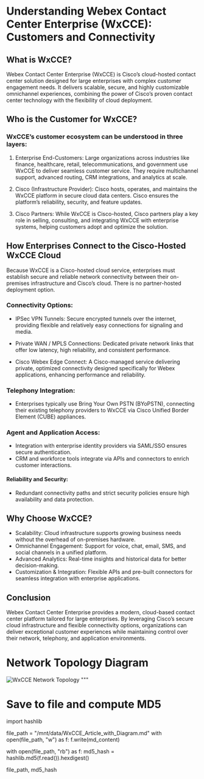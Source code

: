 <!--
---
title: WxCCE
date: 2025-07-11
layout: post
---
-->

# Understanding Webex Contact Center Enterprise (WxCCE): Customers and Connectivity

## What is WxCCE?

Webex Contact Center Enterprise (WxCCE) is Cisco’s cloud-hosted contact center solution designed for large enterprises with complex customer engagement needs. It delivers scalable, secure, and highly customizable omnichannel experiences, combining the power of Cisco’s proven contact center technology with the flexibility of cloud deployment.

## Who is the Customer for WxCCE?

### WxCCE’s customer ecosystem can be understood in three layers:

1. Enterprise End-Customers:
   Large organizations across industries like finance, healthcare, retail, telecommunications, and government use WxCCE to deliver seamless customer service. They require multichannel support, advanced routing, CRM integrations, and analytics at scale.

2. Cisco (Infrastructure Provider):
   Cisco hosts, operates, and maintains the WxCCE platform in secure cloud data centers. Cisco ensures the platform’s reliability, security, and feature updates.

3. Cisco Partners:
   While WxCCE is Cisco-hosted, Cisco partners play a key role in selling, consulting, and integrating WxCCE with enterprise systems, helping customers adopt and optimize the solution.

## How Enterprises Connect to the Cisco-Hosted WxCCE Cloud

Because WxCCE is a Cisco-hosted cloud service, enterprises must establish secure and reliable network connectivity between their on-premises infrastructure and Cisco’s cloud. There is no partner-hosted deployment option.

### Connectivity Options:

- IPSec VPN Tunnels:
  Secure encrypted tunnels over the internet, providing flexible and relatively easy connections for signaling and media.

- Private WAN / MPLS Connections:
  Dedicated private network links that offer low latency, high reliability, and consistent performance.

- Cisco Webex Edge Connect:
  A Cisco-managed service delivering private, optimized connectivity designed specifically for Webex applications, enhancing performance and reliability.

### Telephony Integration:

- Enterprises typically use Bring Your Own PSTN (BYoPSTN), connecting their existing telephony providers to WxCCE via Cisco Unified Border Element (CUBE) appliances.

### Agent and Application Access:

- Integration with enterprise identity providers via SAML/SSO ensures secure authentication.
- CRM and workforce tools integrate via APIs and connectors to enrich customer interactions.

#### Reliability and Security:

- Redundant connectivity paths and strict security policies ensure high availability and data protection.

## Why Choose WxCCE?

- Scalability: Cloud infrastructure supports growing business needs without the overhead of on-premises hardware.
- Omnichannel Engagement: Support for voice, chat, email, SMS, and social channels in a unified platform.
- Advanced Analytics: Real-time insights and historical data for better decision-making.
- Customization & Integration: Flexible APIs and pre-built connectors for seamless integration with enterprise applications.

## Conclusion

Webex Contact Center Enterprise provides a modern, cloud-based contact center platform tailored for large enterprises. By leveraging Cisco’s secure cloud infrastructure and flexible connectivity options, organizations can deliver exceptional customer experiences while maintaining control over their network, telephony, and application environments.

# Network Topology Diagram

![WxCCE Network Topology](wxcce_network_topology.png)
"""

# Save to file and compute MD5
import hashlib

file_path = "/mnt/data/WxCCE_Article_with_Diagram.md"
with open(file_path, "w") as f:
    f.write(md_content)

with open(file_path, "rb") as f:
    md5_hash = hashlib.md5(f.read()).hexdigest()

file_path, md5_hash